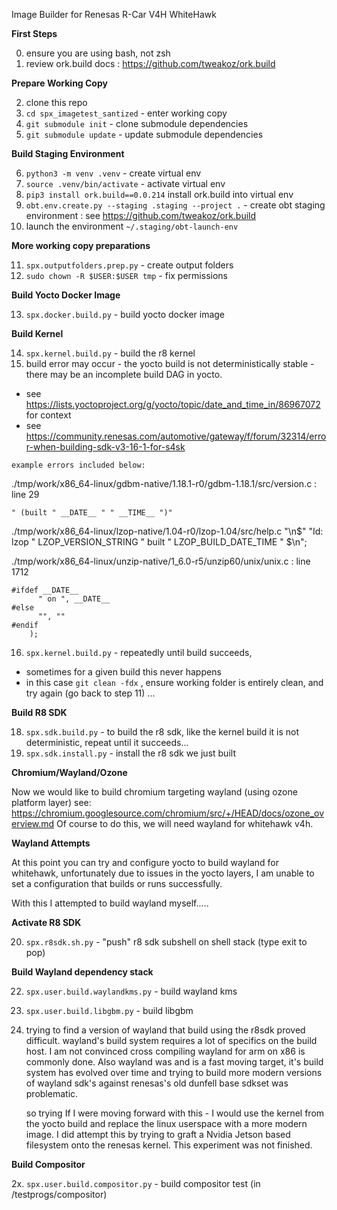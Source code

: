 Image Builder for Renesas R-Car V4H WhiteHawk 

**First Steps**

0. ensure you are using bash, not zsh
1. review ork.build docs : https://github.com/tweakoz/ork.build

**Prepare Working Copy**

2. clone this repo
3. ```cd spx_imagetest_santized``` - enter working copy
4. ```git submodule init``` - clone submodule dependencies
5. ```git submodule update``` - update submodule dependencies

**Build Staging Environment**

6. ```python3 -m venv .venv``` - create virtual env 
7. ```source .venv/bin/activate``` - activate virtual env 
8. ```pip3 install ork.build==0.0.214``` install ork.build into virtual env
9. ```obt.env.create.py --staging .staging --project .``` - create obt staging environment : see https://github.com/tweakoz/ork.build
10. launch the environment ```~/.staging/obt-launch-env```

**More working copy preparations**

11. ```spx.outputfolders.prep.py``` - create output folders
12. ```sudo chown -R $USER:$USER tmp``` - fix permissions

**Build Yocto Docker Image**

13. ```spx.docker.build.py``` - build yocto docker image

**Build Kernel**

14. ```spx.kernel.build.py``` - build the r8 kernel
15. build error may occur - the yocto build is not deterministically stable - there may be an incomplete build DAG in yocto.
   - see https://lists.yoctoproject.org/g/yocto/topic/date_and_time_in/86967072 for context
   - see https://community.renesas.com/automotive/gateway/f/forum/32314/error-when-building-sdk-v3-16-1-for-s4sk

    example errors included below:
   
   ./tmp/work/x86_64-linux/gdbm-native/1.18.1-r0/gdbm-1.18.1/src/version.c : line 29 

```
" (built " __DATE__ " " __TIME__ ")"
```

./tmp/work/x86_64-linux/lzop-native/1.04-r0/lzop-1.04/src/help.c
"\n$" "Id: lzop " LZOP_VERSION_STRING " built " LZOP_BUILD_DATE_TIME " $\n";

./tmp/work/x86_64-linux/unzip-native/1_6.0-r5/unzip60/unix/unix.c : line 1712

```
#ifdef __DATE__
      " on ", __DATE__
#else
      "", ""
#endif
    );
``` 

16. ```spx.kernel.build.py``` - repeatedly until build succeeds,
                              
- sometimes for a given build this never happens
- in this case ```git clean -fdx``` , ensure working folder is entirely clean, and try again (go back to step 11) ...

**Build R8 SDK**

18. ```spx.sdk.build.py``` - to build the r8 sdk, like the kernel build it is not deterministic, repeat until it succeeds...
19. ```spx.sdk.install.py``` - install the r8 sdk we just built

**Chromium/Wayland/Ozone**

Now we would like to build chromium targeting wayland (using ozone platform layer)
see: https://chromium.googlesource.com/chromium/src/+/HEAD/docs/ozone_overview.md
Of course to do this, we will need wayland for whitehawk v4h.

**Wayland Attempts**

At this point you can try and configure yocto to build wayland for whitehawk, 
 unfortunately due to issues in the yocto layers, I am unable to set a configuration 
 that builds or runs successfully. 

With this I attempted to build wayland myself.....
   
**Activate R8 SDK**

20. ```spx.r8sdk.sh.py``` - "push" r8 sdk subshell on shell stack (type exit to pop)

**Build Wayland dependency stack**

22. ```spx.user.build.waylandkms.py``` - build wayland kms
23. ```spx.user.build.libgbm.py``` - build libgbm
24. trying to find a version of wayland that build using the r8sdk proved difficult.
    wayland's build system requires a lot of specifics on the build host. I am not
    convinced cross compiling wayland for arm on x86 is commonly done. Also wayland
    was and is a fast moving target, it's build system has evolved over time and
    trying to build more modern versions of wayland sdk's against renesas's old
    dunfell base sdkset was problematic.

    so trying If I were moving forward with this - I would use the kernel from the
    yocto build and replace the linux userspace with a more modern image.
    I did attempt this by trying to graft a Nvidia Jetson based filesystem onto
    the renesas kernel. This experiment was not finished.
    
**Build Compositor**

2x. ```spx.user.build.compositor.py``` - build compositor test (in <repo>/testprogs/compositor)
